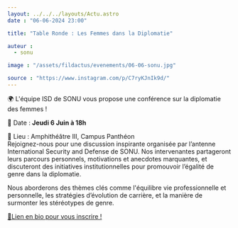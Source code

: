 ```yaml
---
layout: ../../../layouts/Actu.astro
date : "06-06-2024 23:00"

title: "Table Ronde : Les Femmes dans la Diplomatie"

auteur :
  - sonu

image : "/assets/fildactus/evenements/06-06-sonu.jpg"

source : "https://www.instagram.com/p/C7ryKJnIk9d/"
---
```


🌍 L'équipe ISD de SONU vous propose une conférence sur la diplomatie des femmes !

📅 Date : __Jeudi 6 Juin à 18h__

📍 Lieu : Amphithéâtre III, Campus Panthéon  
Rejoignez-nous pour une discussion inspirante organisée par l’antenne International Security and Defense de SONU. Nos intervenantes partageront leurs parcours personnels, motivations et anecdotes marquantes, et discuteront des initiatives institutionnelles pour promouvoir l’égalité de genre dans la diplomatie.

Nous aborderons des thèmes clés comme l'équilibre vie professionnelle et personnelle, les stratégies d’évolution de carrière, et la manière de surmonter les stéréotypes de genre.

[🔗Lien en bio pour vous inscrire !](https://docs.google.com/forms/d/e/1FAIpQLSfHT3ce--Q9sNMdHfdv0SjO_dLpCn1eo-IOWUWs0A8aUxLkIg/viewform)